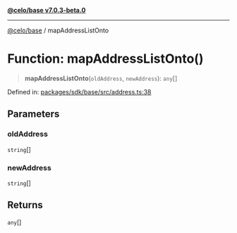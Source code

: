 [**@celo/base v7.0.3-beta.0**](../README.md)

***

[@celo/base](../README.md) / mapAddressListOnto

# Function: mapAddressListOnto()

> **mapAddressListOnto**(`oldAddress`, `newAddress`): `any`[]

Defined in: [packages/sdk/base/src/address.ts:38](https://github.com/celo-org/developer-tooling/blob/master/packages/sdk/base/src/address.ts#L38)

## Parameters

### oldAddress

`string`[]

### newAddress

`string`[]

## Returns

`any`[]
